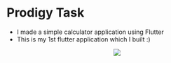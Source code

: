 # Prodigy Task
-  I made a simple calculator application using Flutter
-  This is my 1st flutter application which I built :)
<center><img src= "https://github.com/tubakhxn/PRODIGY_AD_01-/blob/main/calculator.png"></center>


